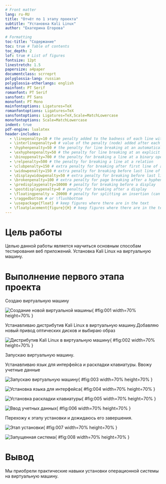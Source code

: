 ```yaml
---
# Front matter
lang: ru-RU
title: "Отчёт по 1 этапу проекта"
subtitle: "Установка Kali Linux"
author: "Екатерина Егорова"

# Formatting
toc-title: "Содержание"
toc: true # Table of contents
toc_depth: 2
lof: true # List of figures
fontsize: 12pt
linestretch: 1.5
papersize: a4paper
documentclass: scrreprt
polyglossia-lang: russian
polyglossia-otherlangs: english
mainfont: PT Serif
romanfont: PT Serif
sansfont: PT Sans
monofont: PT Mono
mainfontoptions: Ligatures=TeX
romanfontoptions: Ligatures=TeX
sansfontoptions: Ligatures=TeX,Scale=MatchLowercase
monofontoptions: Scale=MatchLowercase
indent: true
pdf-engine: lualatex
header-includes:
  - \linepenalty=10 # the penalty added to the badness of each line within a paragraph (no associated penalty node) Increasing the value makes tex try to have fewer lines in the paragraph.
  - \interlinepenalty=0 # value of the penalty (node) added after each line of a paragraph.
  - \hyphenpenalty=50 # the penalty for line breaking at an automatically inserted hyphen
  - \exhyphenpenalty=50 # the penalty for line breaking at an explicit hyphen
  - \binoppenalty=700 # the penalty for breaking a line at a binary operator
  - \relpenalty=500 # the penalty for breaking a line at a relation
  - \clubpenalty=150 # extra penalty for breaking after first line of a paragraph
  - \widowpenalty=150 # extra penalty for breaking before last line of a paragraph
  - \displaywidowpenalty=50 # extra penalty for breaking before last line before a display math
  - \brokenpenalty=100 # extra penalty for page breaking after a hyphenated line
  - \predisplaypenalty=10000 # penalty for breaking before a display
  - \postdisplaypenalty=0 # penalty for breaking after a display
  - \floatingpenalty = 20000 # penalty for splitting an insertion (can only be split footnote in standard LaTeX)
  - \raggedbottom # or \flushbottom
  - \usepackage{float} # keep figures where there are in the text
  - \floatplacement{figure}{H} # keep figures where there are in the text
---
```


# Цель работы

Целью данной работы является научиться основным способам тестирования веб приложений. Установка Kali Linux на виртуальную машину.

# Выполнение первого этапа проекта

Создаю виртуальную машину

![Создание новой виртуальной машины](image/01.jpg){ #fig:001 width=70% height=70% }

Устанавливаю дистрибутив Kali Linux в виртуальную машину.Добавляю новый привод оптических дисков и выбираю образ

![Дистрибутив Kali Linux в виртуальную машину](image/02.jpg){ #fig:002 width=70% height=70% }

Запускаю виртуальную машину.

Устанавливаю язык для интерфейса и раскладки клавиатуры. Ввожу учетные данные

![Запускаю виртуальную машину](image/03.jpg){ #fig:003 width=70% height=70% }

![Установка языка для интерфейса](image/04.jpg){ #fig:004 width=70% height=70% }

![Установка раскладки клавиатуры](image/05.jpg){ #fig:005 width=70% height=70% }

![Ввод учетных данных](image/06.jpg){ #fig:006 width=70% height=70% }

Перехожу к этапу установки и дожидаюсь его завершения.

![Этап установки](image/07.jpg){ #fig:007 width=70% height=70% }

![Запущенная система](image/08.jpg){ #fig:008 width=70% height=70% }

# Вывод

Мы приобрели практические навыки установки операционной системы на виртуальную машину.

